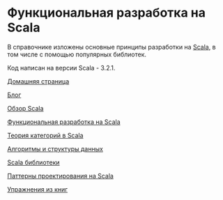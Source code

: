 # Функциональная разработка на Scala

В справочнике изложены основные принципы разработки на [Scala](https://docs.scala-lang.org/scala3/getting-started.html),
в том числе с помощью популярных библиотек.

Код написан на версии Scala - 3.2.1.

[Домашняя страница](https://scalabook.gitflic.space)

[Блог](https://scalabook.gitflic.space/blog/index)

[Обзор Scala](https://scalabook.gitflic.space/scala/index)

[Функциональная разработка на Scala](https://scalabook.gitflic.space/fp/index)

[Теория категорий в Scala](https://scalabook.gitflic.space/typeclass/index)

[Алгоритмы и структуры данных](https://scalabook.gitflic.space/algorithms/index)

[Scala библиотеки](https://scalabook.gitflic.space/libs/index)

[Паттерны проектирования на Scala](https://scalabook.gitflic.space/patterns/index)

[Упражнения из книг](https://scalabook.gitflic.space/books/index)
